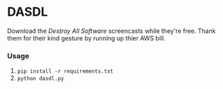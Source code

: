# DASDL

Download the *Destroy All Software* screencasts while they're free. Thank them for their kind gesture by running up thier AWS bill.

### Usage

1. `pip install -r requirements.txt`
2. `python dasdl.py`
